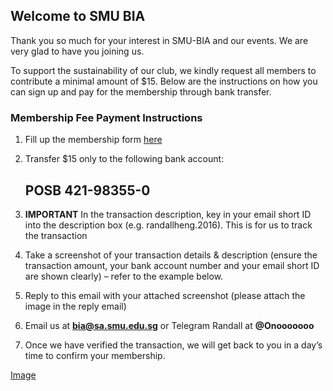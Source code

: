 ## Welcome to SMU BIA

Thank you so much for your interest in SMU-BIA and our events. We are very glad to have you joining us.
 
To support the sustainability of our club, we kindly request all members to contribute a minimal amount of $15. 
Below are the instructions on how you can sign up and pay for the membership through bank transfer.


### Membership Fee Payment Instructions

1.	Fill up the membership form [here](https://goo.gl/forms/ekep5gEFnQQVuUTy2)

2.	Transfer $15 only to the following bank account: 
    ## POSB 421-98355-0

3.	**IMPORTANT** In the transaction description, key in your email short ID into the description box (e.g. randallheng.2016). This is for us to track the transaction

4.	Take a screenshot of your transaction details & description (ensure the transaction amount, your bank account number and your email short ID are shown clearly) – refer to the example below.

5.	Reply to this email with your attached screenshot (please attach the image in the reply email)

6. Email us at **bia@sa.smu.edu.sg** or Telegram Randall at **@Onooooooo**

7.	Once we have verified the transaction, we will get back to you in a day’s time to confirm your membership. 

[Image](https://github.com/randallhcy95/SMUBIAPayment/blob/master/image002.png)
